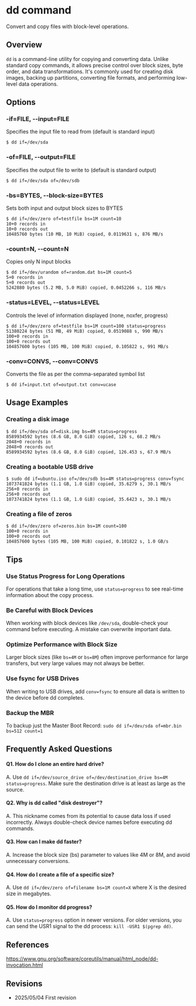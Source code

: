 # dd command

Convert and copy files with block-level operations.

## Overview

`dd` is a command-line utility for copying and converting data. Unlike standard copy commands, it allows precise control over block sizes, byte order, and data transformations. It's commonly used for creating disk images, backing up partitions, converting file formats, and performing low-level data operations.

## Options

### **-if=FILE, --input=FILE**

Specifies the input file to read from (default is standard input)

```console
$ dd if=/dev/sda
```

### **-of=FILE, --output=FILE**

Specifies the output file to write to (default is standard output)

```console
$ dd if=/dev/sda of=/dev/sdb
```

### **-bs=BYTES, --block-size=BYTES**

Sets both input and output block sizes to BYTES

```console
$ dd if=/dev/zero of=testfile bs=1M count=10
10+0 records in
10+0 records out
10485760 bytes (10 MB, 10 MiB) copied, 0.0119631 s, 876 MB/s
```

### **-count=N, --count=N**

Copies only N input blocks

```console
$ dd if=/dev/urandom of=random.dat bs=1M count=5
5+0 records in
5+0 records out
5242880 bytes (5.2 MB, 5.0 MiB) copied, 0.0452266 s, 116 MB/s
```

### **-status=LEVEL, --status=LEVEL**

Controls the level of information displayed (none, noxfer, progress)

```console
$ dd if=/dev/zero of=testfile bs=1M count=100 status=progress
51380224 bytes (51 MB, 49 MiB) copied, 0.0519088 s, 990 MB/s
100+0 records in
100+0 records out
104857600 bytes (105 MB, 100 MiB) copied, 0.105822 s, 991 MB/s
```

### **-conv=CONVS, --conv=CONVS**

Converts the file as per the comma-separated symbol list

```console
$ dd if=input.txt of=output.txt conv=ucase
```

## Usage Examples

### Creating a disk image

```console
$ dd if=/dev/sda of=disk.img bs=4M status=progress
8589934592 bytes (8.6 GB, 8.0 GiB) copied, 126 s, 68.2 MB/s
2048+0 records in
2048+0 records out
8589934592 bytes (8.6 GB, 8.0 GiB) copied, 126.453 s, 67.9 MB/s
```

### Creating a bootable USB drive

```console
$ sudo dd if=ubuntu.iso of=/dev/sdb bs=4M status=progress conv=fsync
1073741824 bytes (1.1 GB, 1.0 GiB) copied, 35.6279 s, 30.1 MB/s
256+0 records in
256+0 records out
1073741824 bytes (1.1 GB, 1.0 GiB) copied, 35.6423 s, 30.1 MB/s
```

### Creating a file of zeros

```console
$ dd if=/dev/zero of=zeros.bin bs=1M count=100
100+0 records in
100+0 records out
104857600 bytes (105 MB, 100 MiB) copied, 0.101822 s, 1.0 GB/s
```

## Tips

### Use Status Progress for Long Operations

For operations that take a long time, use `status=progress` to see real-time information about the copy process.

### Be Careful with Block Devices

When working with block devices like `/dev/sda`, double-check your command before executing. A mistake can overwrite important data.

### Optimize Performance with Block Size

Larger block sizes (like `bs=4M` or `bs=8M`) often improve performance for large transfers, but very large values may not always be better.

### Use fsync for USB Drives

When writing to USB drives, add `conv=fsync` to ensure all data is written to the device before dd completes.

### Backup the MBR

To backup just the Master Boot Record: `sudo dd if=/dev/sda of=mbr.bin bs=512 count=1`

## Frequently Asked Questions

#### Q1. How do I clone an entire hard drive?
A. Use `dd if=/dev/source_drive of=/dev/destination_drive bs=4M status=progress`. Make sure the destination drive is at least as large as the source.

#### Q2. Why is dd called "disk destroyer"?
A. This nickname comes from its potential to cause data loss if used incorrectly. Always double-check device names before executing dd commands.

#### Q3. How can I make dd faster?
A. Increase the block size (bs) parameter to values like 4M or 8M, and avoid unnecessary conversions.

#### Q4. How do I create a file of a specific size?
A. Use `dd if=/dev/zero of=filename bs=1M count=X` where X is the desired size in megabytes.

#### Q5. How do I monitor dd progress?
A. Use `status=progress` option in newer versions. For older versions, you can send the USR1 signal to the dd process: `kill -USR1 $(pgrep dd)`.

## References

https://www.gnu.org/software/coreutils/manual/html_node/dd-invocation.html

## Revisions

- 2025/05/04 First revision